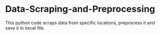 # Data-Scraping-and-Preprocessing
This python code scraps data from specific locations, preprocess it and save it in excel file.
